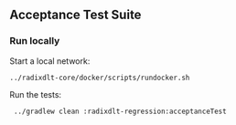 ## Acceptance Test Suite

### Run locally

Start a local network: 
```
../radixdlt-core/docker/scripts/rundocker.sh
```

Run the tests:
```
 ../gradlew clean :radixdlt-regression:acceptanceTest
```